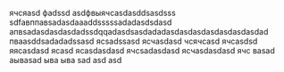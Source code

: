 ячсяasd
фadssd
asdфвыячсasdasddsasdsss
sdfавппавsadasdaaaddsssssadadasdsdasd
апвsadasdasdasdadssdqqadasdsasdadadasdasdasdasdasdasdasdad
пваasddsadadadssasd
ясsadssasd
ясчasdasd
чсячсasd
ячсasdsd
яясasdasd
ясasd
ясasdasdasd
ячсsadasdasd
ясчasdasdasd
ячс
ваsad
аываsad
ыва
ыва
sad
asd
asd
